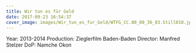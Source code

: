 ```yaml
---
title: Wir tun es für Geld
date: 2017-09-23 16:54:37
cover_image: images/Wir_tun_es_fur_Geld/WTFG_CC.00_00_36_03.Still010.jpg
---
```


Year: 2013-2014
Production: Zieglerfilm Baden-Baden
Director: Manfred Stelzer
DoP: Namche Okon
